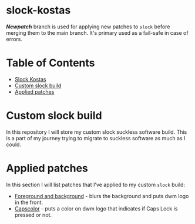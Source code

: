 # slock-kostas

***Newpatch*** branch is used for applying new patches to `slock` before merging them to the main branch. It's primary used as a fail-safe in case of errors.

Table of Contents
=================
* [Slock Kostas](#slock-kostas)
* [Custom slock build](#Custom-slock-build)
* [Applied patches](#Applied-patches)

# Custom slock build
In this repository I will store my custom slock suckless software build. This is a part of my journey trying to migrate to suckless software as much as I could.

# Applied patches
In this section I will list patches that I've applied to my custom `slock` build:
* [Foreground and background](../main/patches/slock-foreground-and-background-20210611-35633d4.diff) - blurs the background and puts dwm logo in the front.
* [Capscolor](../main/patches/slock-capscolor-20170106-2d2a21a.diff) - puts a color on dwm logo that indicates if Caps Lock is pressed or not.
